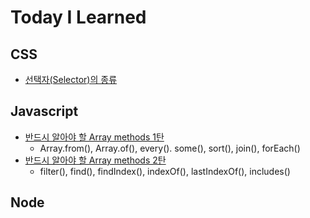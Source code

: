 # Today I Learned

## CSS

- [선택자(Selector)의 종류](CSS/selector.md)

## Javascript
- [반드시 알아야 할 Array methods 1탄](JavaScript/arrayMethod1.md)
    - Array.from(), Array.of(), every(). some(), sort(), join(), forEach()   
- [반드시 알아야 할 Array methods 2탄](JavaScript/arrayMethod2.md)
    - filter(), find(), findIndex(), indexOf(), lastIndexOf(),  includes()
## Node
